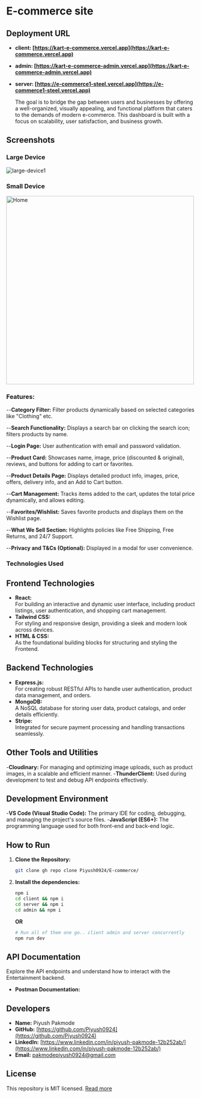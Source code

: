 # E-commerce site

## Deployment URL

- **client: [https://kart-e-commerce.vercel.app](https://kart-e-commerce.vercel.app)**
- **admin: [https://kart-e-commerce-admin.vercel.app](https://kart-e-commerce-admin.vercel.app)**
- **server: [https://e-commerce1-steel.vercel.app](https://e-commerce1-steel.vercel.app)**

  The goal is to bridge the gap between users and businesses by offering a well-organized, visually appealing, and functional platform that caters to the demands of modern e-commerce. This dashboard is built with a focus on scalability, user satisfaction, and business growth.

## Screenshots

### Large Device

![large-device1](https://kart-e-commerce.vercel.app/large-device1.png)


### Small Device

<img src="https://kart-e-commerce-admin.vercel.app/small-device4.png" alt="Home" height="500">


### Features:

--**Category Filter:**
Filter products dynamically based on selected categories like "Clothing" etc.

--**Search Functionality:**
Displays a search bar on clicking the search icon; filters products by name.

--**Login Page:**
User authentication with email and password validation.

--**Product Card:**
Showcases name, image, price (discounted & original), reviews, and buttons for adding to cart or favorites.

--**Product Details Page:**
Displays detailed product info, images, price, offers, delivery info, and an Add to Cart button.

--**Cart Management:**
Tracks items added to the cart, updates the total price dynamically, and allows editing.

--**Favorites/Wishlist:**
Saves favorite products and displays them on the Wishlist page.

--**What We Sell Section:**
Highlights policies like Free Shipping, Free Returns, and 24/7 Support.

--**Privacy and T&Cs (Optional):**
Displayed in a modal for user convenience.

### Technologies Used

## Frontend Technologies

- **React:**  
  For building an interactive and dynamic user interface, including product listings, user authentication, and shopping cart management.  
- **Tailwind CSS:**  
  For styling and responsive design, providing a sleek and modern look across devices.  
- **HTML & CSS:**  
  As the foundational building blocks for structuring and styling the Frontend.

## Backend Technologies

- **Express.js:**  
  For creating robust RESTful APIs to handle user authentication, product data management, and orders.  
- **MongoDB:**  
  A NoSQL database for storing user data, product catalogs, and order details efficiently.  
- **Stripe:**  
  Integrated for secure payment processing and handling transactions seamlessly.


## Other Tools and Utilities

-**Cloudinary:**
For managing and optimizing image uploads, such as product images, in a scalable and efficient manner.
-**ThunderClient:**
Used during development to test and debug API endpoints effectively.

## Development Environment

-**VS Code (Visual Studio Code):**
The primary IDE for coding, debugging, and managing the project's source files.
-**JavaScript (ES6+):**
The programming language used for both front-end and back-end logic.

## How to Run

1. **Clone the Repository:**

   ```bash
   git clone gh repo clone Piyush0924/E-commerce/
   ```

2. **Install the dependencies:**

   ```bash
   npm i
   cd client && npm i
   cd server && npm i
   cd admin && npm i
   ```

   **OR**

   ```bash
   # Run all of them one go.. client admin and server concurrently
   npm run dev
   ```

## API Documentation

Explore the API endpoints and understand how to interact with the Entertainment backend.

- **Postman Documentation:**

## Developers

- **Name:** Piyush Pakmode
- **GitHub:** [https://github.com/Piyush0924](https://github.com/Piyush0924)
- **LinkedIn:** [https://www.linkedin.com/in/piyush-pakmode-12b252ab/](https://www.linkedin.com/in/piyush-pakmode-12b252ab/)
- **Email:** pakmodepiyush0924@gmail.com

## License

This repository is MIT licensed. [Read more](./LICENSE.txt)
